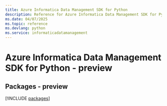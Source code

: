 ```yaml
---
title: Azure Informatica Data Management SDK for Python
description: Reference for Azure Informatica Data Management SDK for Python
ms.date: 04/07/2025
ms.topic: reference
ms.devlang: python
ms.service: informaticadatamanagement
---
```

# Azure Informatica Data Management SDK for Python - preview
## Packages - preview
[!INCLUDE [packages](informatica-data-management-index.md)]